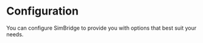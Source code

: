 # Configuration

You can configure SimBridge to provide you with options that best suit your needs.

